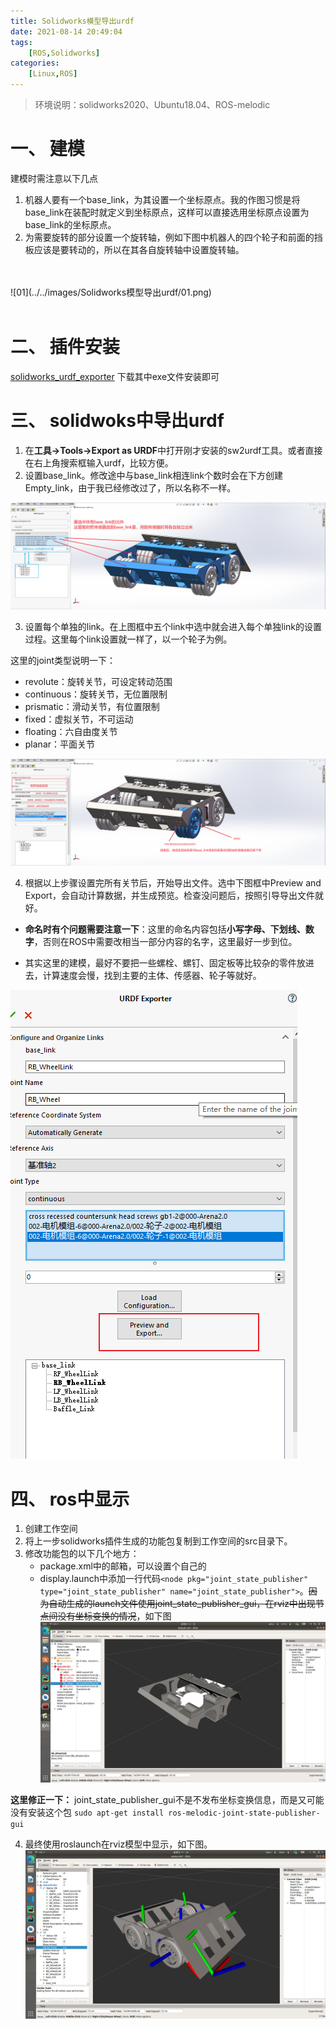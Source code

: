 ```yaml
---
title: Solidworks模型导出urdf
date: 2021-08-14 20:49:04
tags: 
    [ROS,Solidworks] 
categories: 
    [Linux,ROS]
---
```

> 环境说明：solidworks2020、Ubuntu18.04、ROS-melodic

# 一、 建模

建模时需注意以下几点
1. 机器人要有一个base_link，为其设置一个坐标原点。我的作图习惯是将base_link在装配时就定义到坐标原点，这样可以直接选用坐标原点设置为base_link的坐标原点。
2. 为需要旋转的部分设置一个旋转轴，例如下图中机器人的四个轮子和前面的挡板应该是要转动的，所以在其各自旋转轴中设置旋转轴。
</br>
</br>
![01](../../images/Solidworks模型导出urdf/01.png)
</br>
</br>

# 二、 插件安装
[solidworks_urdf_exporter](https://github.com/ros/solidworks_urdf_exporter/releases)
下载其中exe文件安装即可

# 三、 solidwoks中导出urdf


1. 在**工具->Tools->Export as URDF**中打开刚才安装的sw2urdf工具。或者直接在右上角搜索框输入urdf，比较方便。
2. 设置base_link。修改途中与base_link相连link个数时会在下方创建Empty_link，由于我已经修改过了，所以名称不一样。

![02](../../images/Solidworks模型导出urdf/02.png)

3. 设置每个单独的link。在上图框中五个link中选中就会进入每个单独link的设置过程。这里每个link设置就一样了，以一个轮子为例。

这里的joint类型说明一下：
   + revolute：旋转关节，可设定转动范围
   + continuous：旋转关节，无位置限制
   + prismatic：滑动关节，有位置限制
   + fixed：虚拟关节，不可运动
   + floating：六自由度关节
   + planar：平面关节

![03](../../images/Solidworks模型导出urdf/03.png)

4. 根据以上步骤设置完所有关节后，开始导出文件。选中下图框中Preview and Export，会自动计算数据，并生成预览。检查没问题后，按照引导导出文件就好。

+ **命名时有个问题需要注意一下**：这里的命名内容包括**小写字母、下划线、数字**，否则在ROS中需要改相当一部分内容的名字，这里最好一步到位。

+ 其实这里的建模，最好不要把一些螺栓、螺钉、固定板等比较杂的零件放进去，计算速度会慢，找到主要的主体、传感器、轮子等就好。

![04](../../images/Solidworks模型导出urdf/04.png)

# 四、 ros中显示

1. 创建工作空间
2. 将上一步solidworks插件生成的功能包复制到工作空间的src目录下。
3. 修改功能包的以下几个地方：
   + package.xml中的邮箱，可以设置个自己的
   + display.launch中添加一行代码`<node pkg="joint_state_publisher" type="joint_state_publisher" name="joint_state_publisher">`。~~因为自动生成的launch文件使用joint_state_publisher_gui，在rviz中出现节点间没有坐标变换的情况~~，如下图
   ![05](../../images/Solidworks模型导出urdf/05.png)

**这里修正一下：**
joint_state_publisher_gui不是不发布坐标变换信息，而是又可能没有安装这个包
`sudo apt-get install ros-melodic-joint-state-publisher-gui`

4. 最终使用roslaunch在rviz模型中显示，如下图。
  ![06](Solidworks模型导出urdf/06.png)